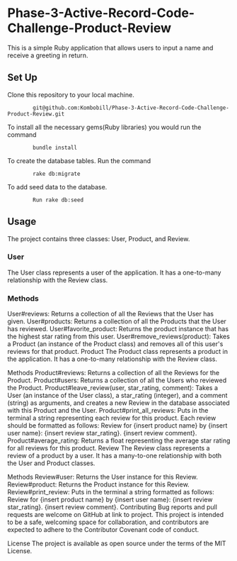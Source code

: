 # Phase-3-Active-Record-Code-Challenge-Product-Review


 This is a simple Ruby application that allows users to input a name and receive a greeting in return.

## Set Up


Clone this repository to your local machine.
```
        git@github.com:Kombobill/Phase-3-Active-Record-Code-Challenge-Product-Review.git
```


To install all the necessary gems(Ruby libraries) you would run the command

```
        bundle install
```


To create the database tables. Run the command

``` 
        rake db:migrate
```


To add seed data to the database.
``` 
        Run rake db:seed
``` 


## Usage

The project contains three classes: User, Product, and Review.


### User


The User class represents a user of the application. It has a one-to-many relationship with the Review class.



### Methods


User#reviews: Returns a collection of all the Reviews that the User has given.
User#products: Returns a collection of all the Products that the User has reviewed.
User#favorite_product: Returns the product instance that has the highest star rating from this user.
User#remove_reviews(product): Takes a Product (an instance of the Product class) and removes all of this user's reviews for that product.
Product
The Product class represents a product in the application. It has a one-to-many relationship with the Review class.

Methods
Product#reviews: Returns a collection of all the Reviews for the Product.
Product#users: Returns a collection of all the Users who reviewed the Product.
Product#leave_review(user, star_rating, comment): Takes a User (an instance of the User class), a star_rating (integer), and a comment (string) as arguments, and creates a new Review in the database associated with this Product and the User.
Product#print_all_reviews: Puts in the terminal a string representing each review for this product. Each review should be formatted as follows: Review for {insert product name} by {insert user name}: {insert review star_rating}. {insert review comment}.
Product#average_rating: Returns a float representing the average star rating for all reviews for this product.
Review
The Review class represents a review of a product by a user. It has a many-to-one relationship with both the User and Product classes.

Methods
Review#user: Returns the User instance for this Review.
Review#product: Returns the Product instance for this Review.
Review#print_review: Puts in the terminal a string formatted as follows: Review for {insert product name} by {insert user name}: {insert review star_rating}. {insert review comment}.
Contributing
Bug reports and pull requests are welcome on GitHub at link to project. This project is intended to be a safe, welcoming space for collaboration, and contributors are expected to adhere to the Contributor Covenant code of conduct.

License
The project is available as open source under the terms of the MIT License.